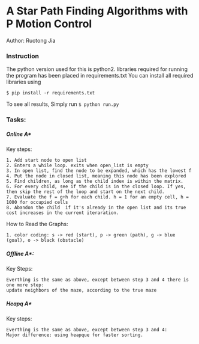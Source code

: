 # A Star Path Finding Algorithms with P Motion Control
Author: Ruotong Jia

### Instruction
The python version used for this is python2. libraries required for running the program has been placed in requirements.txt You can install all required libraries using 

```$ pip install -r requirements.txt```
    
To see all results, Simply run 
```$ python run.py```

### Tasks: 

##### Online A*

Key steps: 

    1. Add start node to open list
    2. Enters a while loop. exits when open_list is empty
    3. In open list, find the node to be expanded, which has the lowest f
    4. Put the node in closed list, meaning this node has been explored
    5. Find children, as long as the child index is within the matrix.
    6. For every child, see if the child is in the closed loop. If yes, then skip the rest of the loop and start on the next child.  
    7. Evaluate the f = g+h for each child. h = 1 for an empty cell, h = 1000 for occupied cells
    8. Abandon the child  if it's already in the open list and its true cost increases in the current iteraration. 

How to Read the Graphs: 

    1. color coding: s -> red (start), p -> green (path), g -> blue (goal), o -> black (obstacle)
  

##### Offline A*:
Key Steps: 

    Everthing is the same as above, except between step 3 and 4 there is one more step: 
    update neighbors of the maze, according to the true maze

##### Heapq A*
Key steps: 

    Everthing is the same as above, except between step 3 and 4:
    Major difference: using heapque for faster sorting. 
